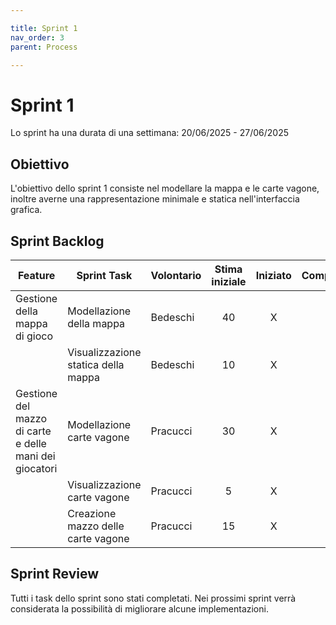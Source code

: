 ```yaml
---

title: Sprint 1
nav_order: 3
parent: Process

---
```


# Sprint 1

Lo sprint ha una durata di una settimana: 20/06/2025 - 27/06/2025

## Obiettivo

L'obiettivo dello sprint 1 consiste nel modellare la mappa e le carte vagone, inoltre averne una rappresentazione minimale
e statica nell'interfaccia grafica.

## Sprint Backlog

| Feature                                                | Sprint Task                         | Volontario | Stima iniziale | Iniziato | Completato |
|--------------------------------------------------------|-------------------------------------|------------|:--------------:|:--------:|:----------:|
| Gestione della mappa di gioco                          | Modellazione della mappa            | Bedeschi   |       40       |    X     |     X      | 
|                                                        | Visualizzazione statica della mappa | Bedeschi   |       10       |    X     |     X      |
| Gestione del mazzo di carte e delle mani dei giocatori | Modellazione carte vagone           | Pracucci   |       30       |    X     |     X      |
|                                                        | Visualizzazione carte vagone        | Pracucci   |       5        |    X     |     X      |
|                                                        | Creazione mazzo delle carte vagone  | Pracucci   |       15       |    X     |     X      |

## Sprint Review

Tutti i task dello sprint sono stati completati. Nei prossimi sprint verrà considerata la possibilità di migliorare
alcune implementazioni. 
